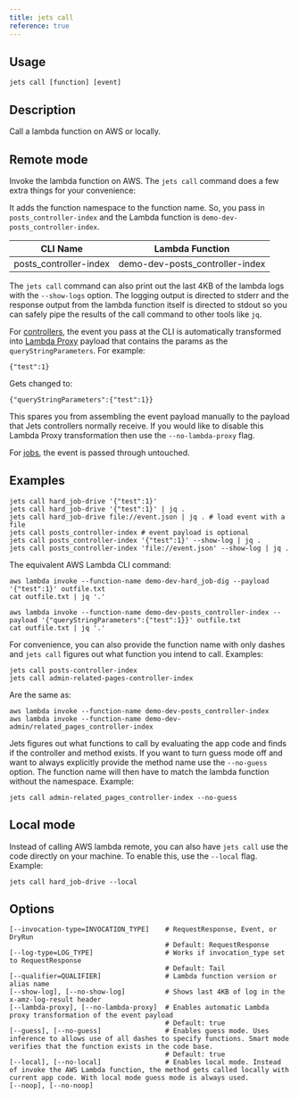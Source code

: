 ```yaml
---
title: jets call
reference: true
---
```


## Usage

    jets call [function] [event]

## Description

Call a lambda function on AWS or locally.

## Remote mode

Invoke the lambda function on AWS. The `jets call` command does a few extra things for your convenience:

It adds the function namespace to the function name.  So, you pass in `posts_controller-index` and the Lambda function is `demo-dev-posts_controller-index`.

CLI Name | Lambda Function
--- | ---
posts_controller-index | demo-dev-posts_controller-index

The `jets call` command can also print out the last 4KB of the lambda logs with the `--show-logs` option. The logging output is directed to stderr and the response output from the lambda function itself is directed to stdout so you can safely pipe the results of the call command to other tools like `jq`.

For [controllers](http://rubyonjets.com/docs/controllers/), the event you pass at the CLI is automatically transformed into [Lambda Proxy](https://docs.aws.amazon.com/apigateway/latest/developerguide/set-up-lambda-proxy-integrations.html) payload that contains the params as the `queryStringParameters`.  For example:

    {"test":1}

Gets changed to:

    {"queryStringParameters":{"test":1}}

This spares you from assembling the event payload manually to the payload that Jets controllers normally receive.  If you would like to disable this Lambda Proxy transformation then use the `--no-lambda-proxy` flag.

For [jobs](http://rubyonjets.com/docs/jobs/), the event is passed through untouched.

## Examples

    jets call hard_job-drive '{"test":1}'
    jets call hard_job-drive '{"test":1}' | jq .
    jets call hard_job-drive file://event.json | jq . # load event with a file
    jets call posts_controller-index # event payload is optional
    jets call posts_controller-index '{"test":1}' --show-log | jq .
    jets call posts_controller-index 'file://event.json' --show-log | jq .

The equivalent AWS Lambda CLI command:

    aws lambda invoke --function-name demo-dev-hard_job-dig --payload '{"test":1}' outfile.txt
    cat outfile.txt | jq '.'

    aws lambda invoke --function-name demo-dev-posts_controller-index --payload '{"queryStringParameters":{"test":1}}' outfile.txt
    cat outfile.txt | jq '.'

For convenience, you can also provide the function name with only dashes and `jets call` figures out what function you intend to call. Examples:

    jets call posts-controller-index
    jets call admin-related-pages-controller-index

Are the same as:

    aws lambda invoke --function-name demo-dev-posts_controller-index
    aws lambda invoke --function-name demo-dev-admin/related_pages_controller-index

Jets figures out what functions to call by evaluating the app code and finds if the controller and method exists.  If you want to turn guess mode off and want to always explicitly provide the method name use the `--no-guess` option.  The function name will then have to match the lambda function without the namespace. Example:

    jets call admin-related_pages_controller-index --no-guess

## Local mode

Instead of calling AWS lambda remote, you can also have `jets call` use the code directly on your machine.  To enable this, use the `--local` flag. Example:

    jets call hard_job-drive --local

## Options

```
[--invocation-type=INVOCATION_TYPE]    # RequestResponse, Event, or DryRun
                                       # Default: RequestResponse
[--log-type=LOG_TYPE]                  # Works if invocation_type set to RequestResponse
                                       # Default: Tail
[--qualifier=QUALIFIER]                # Lambda function version or alias name
[--show-log], [--no-show-log]          # Shows last 4KB of log in the x-amz-log-result header
[--lambda-proxy], [--no-lambda-proxy]  # Enables automatic Lambda proxy transformation of the event payload
                                       # Default: true
[--guess], [--no-guess]                # Enables guess mode. Uses inference to allows use of all dashes to specify functions. Smart mode verifies that the function exists in the code base.
                                       # Default: true
[--local], [--no-local]                # Enables local mode. Instead of invoke the AWS Lambda function, the method gets called locally with current app code. With local mode guess mode is always used.
[--noop], [--no-noop]                  
```

